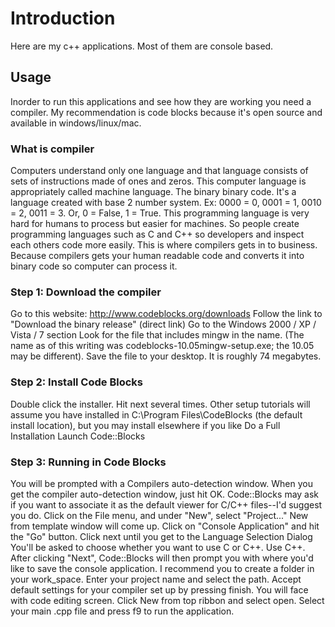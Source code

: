 # Introduction
Here are my c++ applications. Most of them are console based. 

## Usage 
Inorder to run this applications and see how they are working you need a compiler. My recommendation is code blocks because it's open source and available in windows/linux/mac. 

### What is compiler
Computers understand only one language and that language consists of sets of instructions made of ones and zeros. This computer language is appropriately called machine language. The binary binary code. It's a language created with base 2 number system. Ex: 0000 = 0, 0001 = 1, 0010 = 2, 0011 = 3. Or, 0 = False, 1 = True. This programming language is very hard for humans to process but easier for machines. So people create programming languages such as C and C++ so developers and inspect each others code more easily. This is where compilers gets in to business. Because compilers gets your human readable code and converts it into binary code so computer can process it.

### Step 1: Download the compiler
Go to this website: http://www.codeblocks.org/downloads
Follow the link to "Download the binary release" (direct link)
Go to the Windows 2000 / XP / Vista / 7 section
Look for the file that includes mingw in the name. (The name as of this writing was codeblocks-10.05mingw-setup.exe; the 10.05 may be different).
Save the file to your desktop. It is roughly 74 megabytes.

### Step 2: Install Code Blocks
Double click the installer.
Hit next several times. Other setup tutorials will assume you have installed in C:\Program Files\CodeBlocks (the default install location), but you may install elsewhere if you like
Do a Full Installation
Launch Code::Blocks

### Step 3: Running in Code Blocks
You will be prompted with a Compilers auto-detection window.
When you get the compiler auto-detection window, just hit OK. Code::Blocks may ask if you want to associate it as the default viewer for C/C++ files--I'd suggest you do. Click on the File menu, and under "New", select "Project..."
New from template window will come up.
Click on "Console Application" and hit the "Go" button.
Click next until you get to the Language Selection Dialog
You'll be asked to choose whether you want to use C or C++. Use C++. 
After clicking "Next", Code::Blocks will then prompt you with where you'd like to save the console application.
I recommend you to create a folder in your work_space. 
Enter your project name and select the path. 
Accept default settings for your compiler set up by pressing finish. 
You will face with code editing screen. Click New from top ribbon and select open. 
Select your main .cpp file and press f9 to run the application.  

